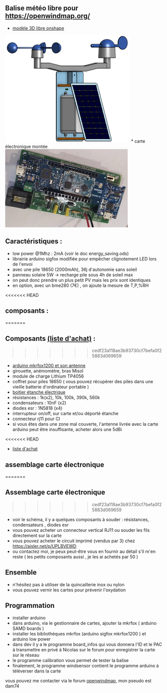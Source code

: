 ## Balise météo libre pour <a href="https://openwindmap.org/">https://openwindmap.org/</a>
* <a href="https://cad.onshape.com/documents/6b13ef821e263382372072eb/w/90bcda648e57637a9ae0e956/e/43a202e3448bb59f5c78bd82">modèle 3D libre onshape</a> 
<img src="img/ensemble.png"/>
* carte électronique montée <img src="img/carte.webp" height="250px"/>

## Caractéristiques :
* low power @1Mhz : 2mA (voir le doc energy_saving.ods)
* librairie arduino sigfox modifiée pour empêcher clignotement LED lors de l'envoi
* avec une pile 18650 (2000mAh), 36j d'autonomie sans soleil
* panneau solaire 5W -> recharge pile sous 4h de soleil max
* on peut donc prendre un plus petit PV mais les prix sont identiques
* en option, avec un bme280 (7€) , on ajoute la mesure de T,P,%RH

<<<<<<< HEAD
## composants :
=======
## Composants <a href="https://my.aliexpress.com/wishlist/shared.htm?groupId=800000004232261">(liste d'achat)</a> :
>>>>>>> cedf23a118ae3b93730cf7befa0f25883d069659
* <a href="https://store.arduino.cc/products/arduino-mkr-fox-1200">arduino mkrfox1200 et son antenne</a>
* girouette, anémomètre, bras Misol
* module de charge Lithium TP4056
* coffret pour piles 18650 ( vous pouvez récupérer des piles dans une vieille batterie d'ordinateur portable )
* <a href="https://elec44.fr/eur-ohm/107264-eur-ohm-boite-de-derivation-etanche-ip55-couvercle-avec-vis-14-de-tour-155x110x80-mm-ref-50036-3663752011051.html">boitier étanche électrique</a>
* résistances : 1k(x2), 10k, 100k, 390k, 560k
* condensateurs : 10nF (x2)
* diodes esr : 1N5818 (x4)
* interrupteur on/off, sur carte et/ou déporté étanche
* connecteur rj11 pour CI
* si vous êtes dans une zone mal couverte, l'antenne livrée avec la carte arduino peut être insuffisante, acheter alors une 5dBi

<<<<<<< HEAD
* <a href="https://my.aliexpress.com/wishlist/shared.htm?groupId=800000004232261">liste d'achat</a>

## assemblage carte électronique
=======
## Assemblage carte électronique
>>>>>>> cedf23a118ae3b93730cf7befa0f25883d069659
* voir le schéma, il y a quelques composants à souder : résistances, condensateurs , diodes esr
* vous pouvez acheter un connecteur vertical RJ11 ou souder les fils directement sur la carte
* vous pouvez acheter le circuit imprimé (vendus par 3) chez <a href="https://aisler.net/p/UPLBVEWD">https://aisler.net/p/UPLBVEWD</a>
* ou contactez moi, je peux peut-être vous en fournir au détail s'il m'en reste ( les petits composants aussi , je les ai achetés par 50 )

## Ensemble
* n'hésitez pas à utiliser de la quincaillerie inox ou nylon
* vous pouvez vernir les cartes pour prévenir l'oxydation
 
## Programmation
* installer arduino
* dans arduino, via le gestionnaire de cartes, ajouter la mkrfox ( arduino SAMD boards )
* installer les bibliothèques mkrfox (arduino sigfox mkrfox1200 ) et arduino low power
* dans dev il y a le programme board_infos qui vous donnera l'ID et le PAC à transmettre en privé à Nicolas sur le forum pour enregistrer la carte sur le réseau
* le programme calibration vous permet de tester la balise
* finalement, le programme windsensor contient le programme arduino à téléverser dans la carte

vous pouvez me contacter via le forum <a href="https://www.openwindmap.org/">openwindmap</a>, mon pseudo est dam74
